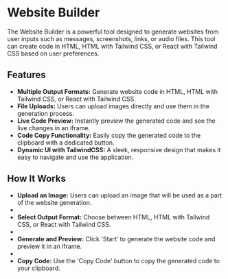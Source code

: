 # Website Builder

The Website Builder is a powerful tool designed to generate websites from user inputs such as messages, screenshots, links, or audio files. This tool can create code in HTML, HTML with Tailwind CSS, or React with Tailwind CSS based on user preferences.

## Features

- **Multiple Output Formats:** Generate website code in HTML, HTML with Tailwind CSS, or React with Tailwind CSS.
- **File Uploads:** Users can upload images directly and use them in the generation process.
- **Live Code Preview:** Instantly preview the generated code and see the live changes in an iframe.
- **Code Copy Functionality:** Easily copy the generated code to the clipboard with a dedicated button.
- **Dynamic UI with TailwindCSS:** A sleek, responsive design that makes it easy to navigate and use the application.

## How It Works

- **Upload an Image:** Users can upload an image that will be used as a part of the website generation.
- 
- **Select Output Format:** Choose between HTML, HTML with Tailwind CSS, or React with Tailwind CSS.
- 
- **Generate and Preview:** Click 'Start' to generate the website code and preview it in an iframe.
- 
- **Copy Code:** Use the 'Copy Code' button to copy the generated code to your clipboard.

